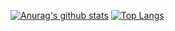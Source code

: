 [![Anurag's github stats](https://github-readme-stats.vercel.app/api?username=dbabojelic&count_private=true&show_icons=true&theme=gruvbox)]()
[![Top Langs](https://github-readme-stats.vercel.app/api/top-langs/?username=dbabojelic&layout=compact)]()
